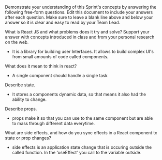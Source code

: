 Demonstrate your understanding of this Sprint's concepts by answering the following free-form questions. Edit this document to include your answers after each question. Make sure to leave a blank line above and below your answer so it is clear and easy to read by your Team Lead.

 What is React JS and what problems does it try and solve? Support your answer with concepts introduced in class and from your personal research on the web.

- It is a library for building user Interfaces. It allows to build complex UI's from small amounts of code called components.

 What does it mean to think in react?

- A single component should handle a single task

 Describe state.

- It stores a components dynamic data, so that means it also had the ability to change.

 Describe props.

 - props make it so that you can use to the same component but are able to mass through different data everytime.

 What are side effects, and how do you sync effects in a React component to state or prop changes?

 - side effects is an application state change that is occuring outside the called function.  In the 'useEffect' you call to the variable outside.